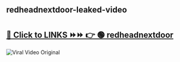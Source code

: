 
 ## redheadnextdoor-leaked-video 

# <h2><a href="https://clipsfans.com/redheadnextdoor&ref=git">🔗 Click to LINKS ⏩⏩ 👉 🟢 redheadnextdoor </a></h2>

<a href="https://clipsfans.com/redheadnextdoor&ref=git" rel="nofollow" data-target="animated-image.originalLink"><img src="https://i.ibb.co.com/xMMVF88/686577567.gif" alt="Viral Video Original" style="max-width: 100%; display: inline-block;" data-target="animated-image.originalImage"></a>
